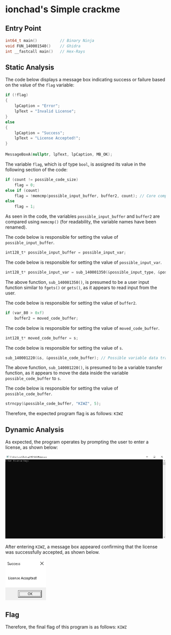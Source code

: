 # ionchad's Simple crackme

## Entry Point
```C
int64_t main()          // Binary Ninja
void FUN_140001540()    // Ghidra
int __fastcall main()   // Hex-Rays
```

## Static Analysis
The code below displays a message box indicating success or failure based on the value of the `flag` variable:
```C
if (!flag)
{
    lpCaption = "Error";
    lpText = "Invalid License";
}
else
{
    lpCaption = "Success";
    lpText = "License Accepted!";
}

MessageBoxA(nullptr, lpText, lpCaption, MB_OK);
```

The variable `flag`, which is of type `bool`, is assigned its value in the following section of the code:
```C
if (count != possible_code_size)
    flag = 0;
else if (count)
    flag = !memcmp(possible_input_buffer, buffer2, count); // Core comparsion
else
    flag = 1;
```

As seen in the code, the variables `possible_input_buffer` and `buffer2` are compared using `memcmp()` (for readability, the variable names have been renamed).

The code below is responsible for setting the value of `possible_input_buffer`.

```C
int128_t* possible_input_buffer = possible_input_var;
```

The code below is responsible for setting the value of `possible_input_var`.
```C
int128_t* possible_input_var = sub_140001350(&possible_input_type, &possible_input_char); // Possible input (fgets, gets, etc)
```

The above function, `sub_140001350()`, is presumed to be a user input function similar to `fgets()` or `gets()`, as it appears to read input from the user.

The code below is responsible for setting the value of `buffer2`.
```C
if (var_80 > 0xf)
    buffer2 = moved_code_buffer;
```

The code below is responsible for setting the value of `moved_code_buffer`.
```C
int128_t* moved_code_buffer = s;
```

The code below is responsible for setting the value of `s`.
```C
sub_140001220(&s, &possible_code_buffer); // Possible variable data transfer (&possible_code_buffer -> &s)
```

The above function, `sub_140001220()`, is presumed to be a variable transfer function, as it appears to move the data inside the variable `possible_code_buffer` to `s`.

The code below is responsible for setting the value of `possible_code_buffer`.
```C
strncpy(&possible_code_buffer, "KIWZ", 5);
```

Therefore, the expected program flag is as follows: `KIWZ`

## Dynamic Analysis
As expected, the program operates by prompting the user to enter a license, as shown below:

<img src="init.png">

After entering `KIWZ`, a message box appeared confirming that the license was successfully accepted, as shown below.

<img src="result.png">

## Flag
Therefore, the final flag of this program is as follows: `KIWZ`